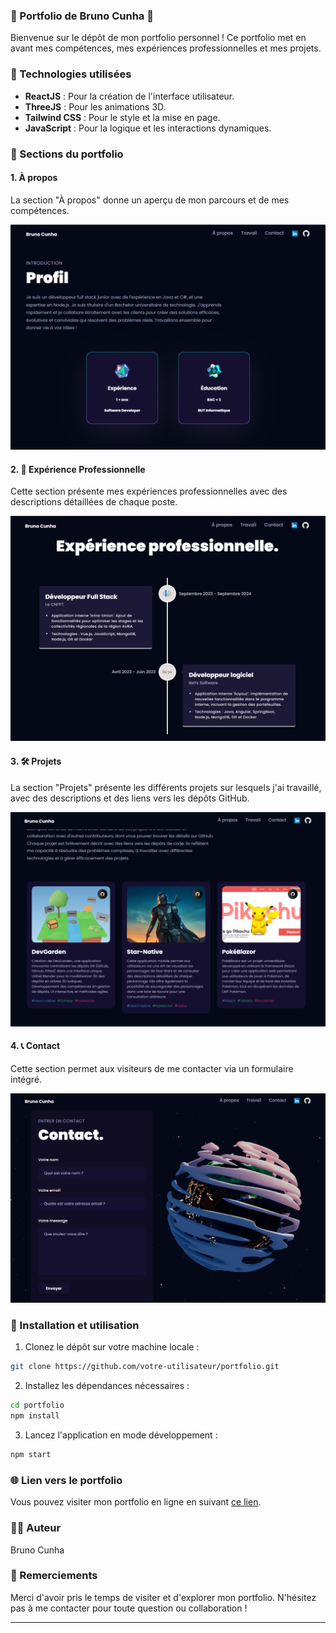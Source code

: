 ### 🌟 Portfolio de Bruno Cunha 🌟

Bienvenue sur le dépôt de mon portfolio personnel ! Ce portfolio met en avant mes compétences, mes expériences professionnelles et mes projets.

### 🚀 Technologies utilisées

- **ReactJS** : Pour la création de l'interface utilisateur.
- **ThreeJS** : Pour les animations 3D.
- **Tailwind CSS** : Pour le style et la mise en page.
-  **JavaScript** : Pour la logique et les interactions dynamiques.

### 📂 Sections du portfolio

#### 1. À propos

La section "À propos" donne un aperçu de mon parcours et de mes compétences.

![À propos](./screenshots/about.png)

#### 2. 💼 Expérience Professionnelle

Cette section présente mes expériences professionnelles avec des descriptions détaillées de chaque poste.

![Expérience Professionnelle](./screenshots/experience.png)

#### 3. 🛠️ Projets

La section "Projets" présente les différents projets sur lesquels j'ai travaillé, avec des descriptions et des liens vers les dépôts GitHub.

![Projets](./screenshots/projects.png)

#### 4. 📞 Contact

Cette section permet aux visiteurs de me contacter via un formulaire intégré.

![Contact](./screenshots/contact.png)

### 🔧 Installation et utilisation

1. Clonez le dépôt sur votre machine locale :

```bash
git clone https://github.com/votre-utilisateur/portfolio.git
```

2. Installez les dépendances nécessaires :

```bash
cd portfolio
npm install
```

3. Lancez l'application en mode développement :

```bash
npm start
```

### 🌐 Lien vers le portfolio

Vous pouvez visiter mon portfolio en ligne en suivant [ce lien]([https://votre-lien-portfolio.com](https://codefirst.iut.uca.fr/containers/brunoda_costa_cunha-portfolio)).

### 👨‍💻 Auteur

Bruno Cunha

### 🙏 Remerciements

Merci d'avoir pris le temps de visiter et d'explorer mon portfolio. N'hésitez pas à me contacter pour toute question ou collaboration !

---

